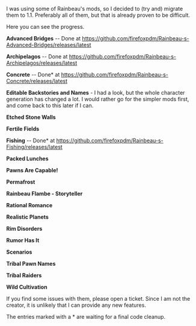 I was using some of Rainbeau's mods, so I decided to (try and) migrate them to 1.1. Preferably all of them, but that is already proven to be difficult.

Here you can see the progress.

**Advanced Bridges** -- Done at https://github.com/firefoxpdm/Rainbeau-s-Advanced-Bridges/releases/latest

**Archipelagos** -- Done at https://github.com/firefoxpdm/Rainbeau-s-Archipelagos/releases/latest

**Concrete** -- Done* at https://github.com/firefoxpdm/Rainbeau-s-Concrete/releases/latest

**Editable Backstories and Names** - I had a look, but the whole character generation has changed a lot. I would rather go for the simpler mods first, and come back to this later if I can.

**Etched Stone Walls**

**Fertile Fields**

**Fishing** -- Done* at https://github.com/firefoxpdm/Rainbeau-s-Fishing/releases/latest

**Packed Lunches**

**Pawns Are Capable!**

**Permafrost**

**Rainbeau Flambe - Storyteller**

**Rational Romance**

**Realistic Planets**

**Rim Disorders**

**Rumor Has It**

**Scenarios**

**Tribal Pawn Names**

**Tribal Raiders**

**Wild Cultivation**

If you find some issues with them, please open a ticket. Since I am not the creator, it is unlikely that I can provide any new features.

The entries marked with a * are waiting for a final code cleanup.
